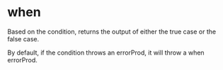 # when

Based on the condition, returns the output of either the true case or the false case.

By default, if the condition throws an errorProd, it will throw a when errorProd.
